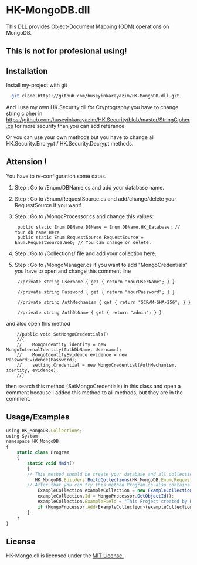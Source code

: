 
# HK-MongoDB.dll

This DLL provides Object-Document Mapping (ODM) operations on MongoDB.
 ## This is not for profesional using! 



## Installation

Install my-project with git

```bash
  git clone https://github.com/huseyinkarayazim/HK-MongoDB.dll.git
```
And i use my own HK.Security.dll for Cryptography you have to change string cipher in https://github.com/huseyinkarayazim/HK.Security/blob/master/StringCipher.cs for more security than you can add referance.

Or you can use your own methods but you have to change all HK.Security.Encrypt / HK.Security.Decrypt  methods.

## Attension !

You have to re-configuration some datas.

1. Step : Go to /Enum/DBName.cs and add your database name.
2. Step : Go to /Enum/RequestSource.cs and add/change/delete your RequestSource if you want!
3. Step : Go to /MongoProcessor.cs and change this values:

        public static Enum.DBName DBName = Enum.DBName.HK_Database; // Your db name Here
        public static Enum.RequestSource RequestSource = Enum.RequestSource.Web; // You can change or delete.
4. Step : Go to /Collections/ file  and add your collection here.
5. Step : Go to /MongoManager.cs  if you want to add "MongoCredentials" you have to open and  change this comment line

        //private string Username { get { return "YourUserName"; } }

        //private string Password { get { return "YourPassword"; } }

        //private string AuthMechanism { get { return "SCRAM-SHA-256"; } }

        //private string AuthDbName { get { return "admin"; } }
and also open this method

        //public void SetMongoCredentials()
        //{
        //    MongoIdentity identity = new MongoInternalIdentity(AuthDbName, Username);
        //    MongoIdentityEvidence evidence = new PasswordEvidence(Password);
        //    setting.Credential = new MongoCredential(AuthMechanism, identity, evidence);
        //}
    
then search this method (SetMongoCredentials) in this class and open a comment because I added this method to all methods, but they are in the comment.




## Usage/Examples

```javascript
using HK_MongoDB.Collections;
using System;
namespace HK_MongoDB
{
    static class Program
    {
        static void Main()
        {
        // This method should be create your database and all collection!
           HK_MongoDB.Builders.BuildCollections(HK_MongoDB.Enum.RequestSource.Web);  
        // After that you can try this method Program.cs also contains these methods
            ExampleCollection exampleCollection = new ExampleCollection();
            exampleCollection.Id = MongoProcessor.GetObjectId();
            exampleCollection.ExampleField = "This Project created by Huseyin Karayazim!";
            if (MongoProcessor.Add<ExampleCollection>(exampleCollection))
        }
    }
}
```


## License

HK-Mongo.dll is licensed under the [MIT License.](https://github.com/huseyinkarayazim/HK-MongoDB.dll/edit/master/LICENSE.txt)

